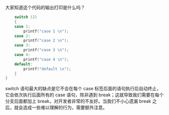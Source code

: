 大家知道这个代码的输出打印是什么吗？

```c
    switch (2)
    {
    case 1:
        printf("case 1 \n");
    case 2:
        printf("case 2 \n");
    case 3:
        printf("case 3 \n");
    case 4:
        printf("case 4 \n");
    default:
        printf("default \n");
    }
}
```

switch 语句最大的缺点是它不会在每个 case 标签后面的语句执行后自动终止，它会依次执行后面所有的 case 语句，除非遇到 break；这就导致我们需要在每个分支后面都加上 break，对开发者非常的不友好。当我们不小心遗漏 break 之后，就会造成一些难以理解的行为，需要额外注意。
